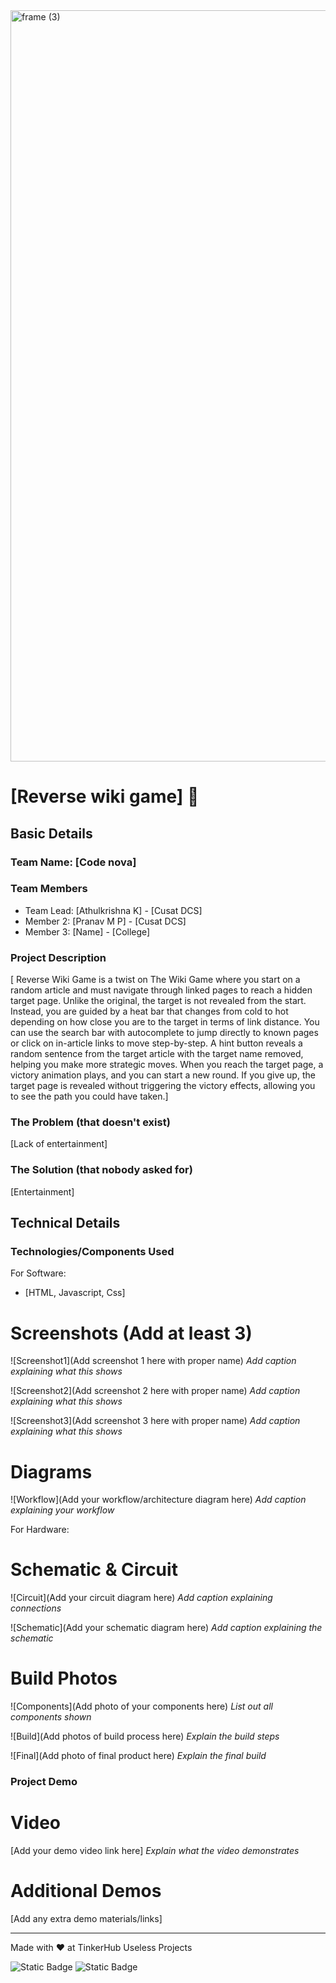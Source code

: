 <img width="3188" height="1202" alt="frame (3)" src="https://github.com/user-attachments/assets/517ad8e9-ad22-457d-9538-a9e62d137cd7" />


# [Reverse wiki game] 🎯


## Basic Details
### Team Name: [Code nova]


### Team Members
- Team Lead: [Athulkrishna K] - [Cusat DCS]
- Member 2: [Pranav M P] - [Cusat DCS]
- Member 3: [Name] - [College]

### Project Description
[ Reverse Wiki Game is a twist on The Wiki Game where you start on a random article and must navigate through linked pages to reach a hidden target page. Unlike the original, the target is not revealed from the start. Instead, you are guided by a heat bar that changes from cold to hot depending on how close you are to the target in terms of link distance. You can use the search bar with autocomplete to jump directly to known pages or click on in-article links to move step-by-step. A hint button reveals a random sentence from the target article with the target name removed, helping you make more strategic moves. When you reach the target page, a victory animation plays, and you can start a new round. If you give up, the target page is revealed without triggering the victory effects, allowing you to see the path you could have taken.]

### The Problem (that doesn't exist)
[Lack of entertainment]

### The Solution (that nobody asked for)
[Entertainment]

## Technical Details
### Technologies/Components Used
For Software:
- [HTML, Javascript, Css]

# Screenshots (Add at least 3)
![Screenshot1](Add screenshot 1 here with proper name)
*Add caption explaining what this shows*

![Screenshot2](Add screenshot 2 here with proper name)
*Add caption explaining what this shows*

![Screenshot3](Add screenshot 3 here with proper name)
*Add caption explaining what this shows*

# Diagrams
![Workflow](Add your workflow/architecture diagram here)
*Add caption explaining your workflow*

For Hardware:

# Schematic & Circuit
![Circuit](Add your circuit diagram here)
*Add caption explaining connections*

![Schematic](Add your schematic diagram here)
*Add caption explaining the schematic*

# Build Photos
![Components](Add photo of your components here)
*List out all components shown*

![Build](Add photos of build process here)
*Explain the build steps*

![Final](Add photo of final product here)
*Explain the final build*

### Project Demo
# Video
[Add your demo video link here]
*Explain what the video demonstrates*

# Additional Demos
[Add any extra demo materials/links]

---
Made with ❤️ at TinkerHub Useless Projects 

![Static Badge](https://img.shields.io/badge/TinkerHub-24?color=%23000000&link=https%3A%2F%2Fwww.tinkerhub.org%2F)
![Static Badge](https://img.shields.io/badge/UselessProjects--25-25?link=https%3A%2F%2Fwww.tinkerhub.org%2Fevents%2FQ2Q1TQKX6Q%2FUseless%2520Projects)



